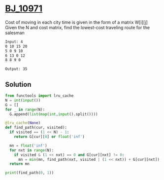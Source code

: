 # [BJ_10971](https://acmicpc.net/problem/10971)

Cost of moving in each city time is given in the form of a matrix W[i][j]
Given the N and cost matrix, find the lowest-cost traveling route for the salesman

```txt
Input: 4
0 10 15 20
5 0 9 10
6 13 0 12
8 8 9 0

Output: 35
```

## Solution

```py
from functools import lru_cache
N = int(input())
G = []
for _ in range(N):
  G.append(list(map(int,input().split())))

@lru_cache(None)
def find_path(cur, visited):
  if visited == (1 << N) - 1:
    return G[cur][0] or float('inf')

  mn = float('inf')
  for nxt in range(N):
    if visited & (1 << nxt) == 0 and G[cur][nxt] != 0:
      mn = min(mn, find_path(nxt, visited | (1 << nxt)) + G[cur][nxt])
  return mn

print(find_path(0, 1))
```
